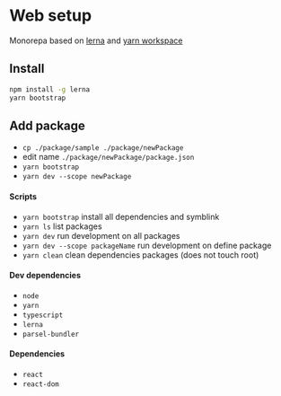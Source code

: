 # Web setup

Monorepa based on [lerna](https://lerna.js.org/) and [yarn workspace](https://yarnpkg.com/lang/ru/docs/workspaces/)

## Install

```sh
npm install -g lerna
yarn bootstrap
```

## Add package

- ```cp ./package/sample ./package/newPackage```
- edit name ```./package/newPackage/package.json```
- ```yarn bootstrap```
- ```yarn dev --scope newPackage```

#### Scripts
- ```yarn bootstrap``` install all dependencies and symblink
- ```yarn ls``` list packages
- ```yarn dev``` run development on all packages
- ```yarn dev --scope packageName``` run development on define package
- ```yarn clean``` clean dependencies packages (does not touch root)

#### Dev dependencies
- ```node```
- ```yarn```
- ```typescript```
- ```lerna```
- ```parsel-bundler```

#### Dependencies
- ```react```
- ```react-dom```
